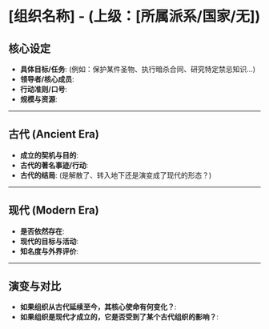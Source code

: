 # [组织名称] - (上级：[所属派系/国家/无])

## 核心设定
- **具体目标/任务**: (例如：保护某件圣物、执行暗杀合同、研究特定禁忌知识...)
- **领导者/核心成员**: 
- **行动准则/口号**: 
- **规模与资源**: 

---

## 古代 (Ancient Era)

- **成立的契机与目的**: 
- **古代的著名事迹/行动**: 
- **古代的结局**: (是解散了、转入地下还是演变成了现代的形态？)

---

## 现代 (Modern Era)

- **是否依然存在**: 
- **现代的目标与活动**: 
- **知名度与外界评价**: 

---

## 演变与对比

- **如果组织从古代延续至今，其核心使命有何变化？**:
- **如果组织是现代才成立的，它是否受到了某个古代组织的影响？**: